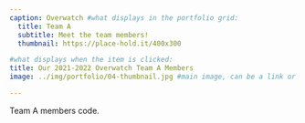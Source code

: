 ```yaml
---
caption: Overwatch #what displays in the portfolio grid:
  title: Team A
  subtitle: Meet the team members!
  thumbnail: https://place-hold.it/400x300

#what displays when the item is clicked:
title: Our 2021-2022 Overwatch Team A Members
image: ../img/portfolio/04-thumbnail.jpg #main image, can be a link or a file in assets/img/portfolio

---
```


Team A members code.
